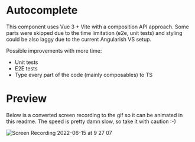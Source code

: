 # Autocomplete

This component uses Vue 3 + Vite with a composition API approach. Some parts were skipped due to the time limitation (e2e, unit tests) and styling could be also laggy due to the current Angularish VS setup.

Possible improvements with more time:
- Unit tests
- E2E tests
- Type every part of the code (mainly composables) to TS

# Preview

Below is a converted screen recording to the gif so it can be animated in this readme. The speed is pretty damn slow, so take it with caution :-)

![Screen Recording 2022-06-15 at 9 27 07](https://user-images.githubusercontent.com/12894727/173769101-0a4a29e4-f156-4816-b564-7bc0ff9fe983.gif)

